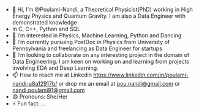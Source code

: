 - 👋 Hi, I’m @Poulami-Nandi, a Theoretical Physicist(PhD) working in High Energy Physics and Quantum Gravity. I am also a Data Engineer with demonstrated knowledge
- in C, C++, Python and SQL
- 👀 I’m interested in Physics, Machine Learning, Python and Dancing
- 🌱 I’m currently pursuing PostDoc in Physics from University of Pennsylvania and freelancing as Data Engineer for startups 
- 💞️ I’m looking to collaborate on any interesting project in the domain of Data Engineering. I am keen on working on and learning from projects involving EDA and Deep Learning.
- 📫 How to reach me at Linkedin https://www.linkedin.com/in/poulami-nandi-a8a12917b/ or drop me an email at pou.nandi@gmail.com or nandi.poulami91@gmail.com
- 😄 Pronouns: She/Her
- ⚡ Fun fact: ...

<!---
Poulami-Nandi/Poulami-Nandi is a ✨ special ✨ repository because its `README.md` (this file) appears on your GitHub profile.
You can click the Preview link to take a look at your changes.
--->
